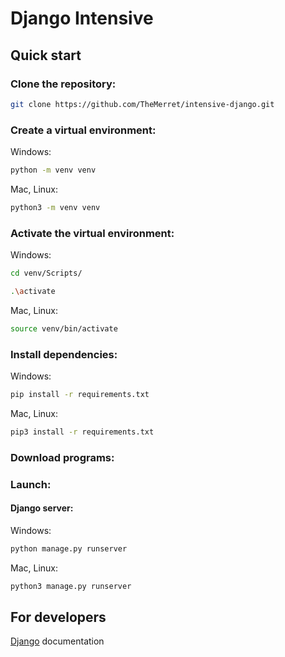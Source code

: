 # Django Intensive

## Quick start

### Clone the repository:
```bash
git clone https://github.com/TheMerret/intensive-django.git
```

### Create a virtual environment:

Windows:
```bash
python -m venv venv
```
Mac, Linux:
```bash
python3 -m venv venv
```

### Activate the virtual environment:

Windows:
```bash
cd venv/Scripts/
```
```bash
.\activate
```
Mac, Linux:
```bash
source venv/bin/activate
```

### Install dependencies:

Windows:
```bash
pip install -r requirements.txt
```
Mac, Linux:
```bash
pip3 install -r requirements.txt
```

### Download programs:

### Launch:

#### Django server:

Windows:
```bash
python manage.py runserver
```
Mac, Linux:
```bash
python3 manage.py runserver
```
## For developers

[Django](https://docs.djangoproject.com/en/3.2/) documentation
